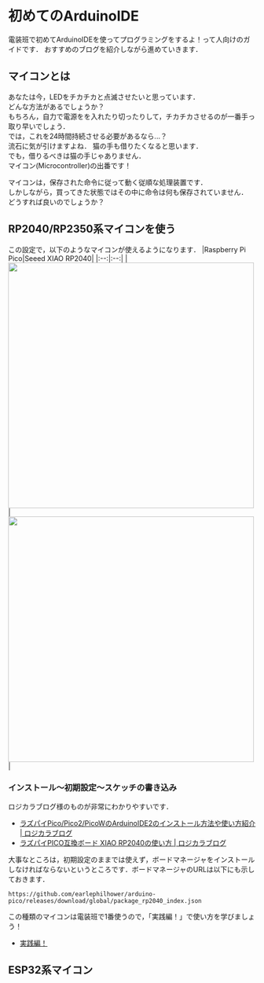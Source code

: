 # 初めてのArduinoIDE
電装班で初めてArduinoIDEを使ってプログラミングをするよ！って人向けのガイドです．
おすすめのブログを紹介しながら進めていきます．

## マイコンとは
あなたは今，LEDをチカチカと点滅させたいと思っています．  
どんな方法があるでしょうか？  
もちろん，自力で電源をを入れたり切ったりして，チカチカさせるのが一番手っ取り早いでしょう．  
では，これを24時間持続させる必要があるなら...？  
流石に気が引けますよね．
猫の手も借りたくなると思います．  
でも，借りるべきは猫の手じゃありません．  
マイコン(Microcontroller)の出番です！

マイコンは，保存された命令に従って動く従順な処理装置です．  
しかしながら，買ってきた状態ではその中に命令は何も保存されていません．  
どうすれば良いのでしょうか？

## RP2040/RP2350系マイコンを使う
この設定で，以下のようなマイコンが使えるようになります．
|Raspberry Pi Pico|Seeed XIAO RP2040|
|:--:|:--:|
|<img src="https://www.switch-science.com/cdn/shop/files/eacb998e-6884-4f33-bec7-31c1b0b382b4_81409d72-9247-4783-8d4d-2f640aa3cb5b_2400x2400.jpg?v=1725604863" width="500px">|<img src="https://files.seeedstudio.com/wiki/XIAO-RP2040/img/102010428_Preview-07.jpg" width="500px">|

### インストール～初期設定～スケッチの書き込み
ロジカラブログ様のものが非常にわかりやすいです．

- [ラズパイPico/Pico2/PicoWのArduinoIDE2のインストール方法や使い方紹介 | ロジカラブログ](https://logikara.blog/raspi-pico-arduinoide/)
- [ラズパイPICO互換ボード XIAO RP2040の使い方 | ロジカラブログ](https://logikara.blog/xiao-rp2040/)

大事なところは，初期設定のままでは使えず，ボードマネージャをインストールしなければならないというところです．ボードマネージャのURLは以下にも示しておきます．
```
https://github.com/earlephilhower/arduino-pico/releases/download/global/package_rp2040_index.json
```

この種類のマイコンは電装班で1番使うので，「実践編！」で使い方を学びましょう！

- [実践編！](https://telling-march-c0b.notion.site/7874e2cedf9c4ff7b75fd1fb712b05d0)

## ESP32系マイコン